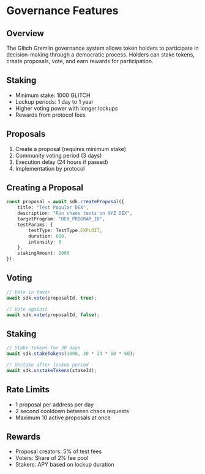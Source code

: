 # Governance Features

## Overview
The Glitch Gremlin governance system allows token holders to participate in decision-making through a democratic process. Holders can stake tokens, create proposals, vote, and earn rewards for participation.

## Staking
- Minimum stake: 1000 GLITCH
- Lockup periods: 1 day to 1 year
- Higher voting power with longer lockups
- Rewards from protocol fees

## Proposals
1. Create a proposal (requires minimum stake)
2. Community voting period (3 days)
3. Execution delay (24 hours if passed)
4. Implementation by protocol

## Creating a Proposal
```typescript
const proposal = await sdk.createProposal({
    title: "Test Popular DEX",
    description: "Run chaos tests on XYZ DEX",
    targetProgram: "DEX_PROGRAM_ID",
    testParams: {
        testType: TestType.EXPLOIT,
        duration: 600,
        intensity: 8
    },
    stakingAmount: 1000
});
```

## Voting
```typescript
// Vote in favor
await sdk.vote(proposalId, true);

// Vote against
await sdk.vote(proposalId, false);
```

## Staking
```typescript
// Stake tokens for 30 days
await sdk.stakeTokens(1000, 30 * 24 * 60 * 60);

// Unstake after lockup period
await sdk.unstakeTokens(stakeId);
```

## Rate Limits
- 1 proposal per address per day
- 2 second cooldown between chaos requests
- Maximum 10 active proposals at once

## Rewards
- Proposal creators: 5% of test fees
- Voters: Share of 2% fee pool
- Stakers: APY based on lockup duration
